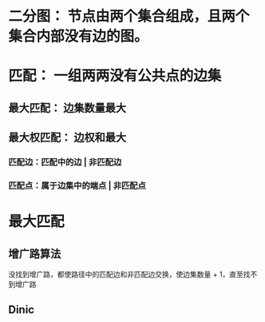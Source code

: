 # 二分图： 节点由两个集合组成，且两个集合内部没有边的图。

# 匹配： 一组两两没有公共点的边集

## 最大匹配： 边集数量最大

## 最大权匹配： 边权和最大

### 匹配边：匹配中的边  |  非匹配边
### 匹配点：属于边集中的端点  |  非匹配点


# 最大匹配
## 增广路算法
没找到增广路，都使路径中的匹配边和非匹配边交换，使边集数量 + 1，直至找不到增广路

## Dinic